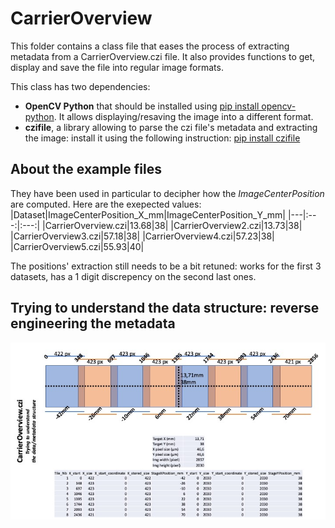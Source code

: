 # CarrierOverview

This folder contains a class file that eases the process of extracting metadata from a CarrierOverview.czi file.
It also provides functions to get, display and save the file into regular image formats.

This class has two dependencies:
* __OpenCV Python__ that should be installed using [pip install opencv-python](https://pypi.org/project/opencv-python/). It allows displaying/resaving the image into a different format.
* __czifile__, a library allowing to parse the czi file's metadata and extracting the image: install it using the following instruction: [pip install czifile](https://pypi.org/project/czifile/)

## About the example files
They have been used in particular to decipher how the *_ImageCenterPosition_* are computed. Here are the exepected values:
|Dataset|ImageCenterPosition_X_mm|ImageCenterPosition_Y_mm|
|---|:---:|:---:|
|CarrierOverview.czi|13.68|38|
|CarrierOverview2.czi|13.73|38|
|CarrierOverview3.czi|57.18|38|
|CarrierOverview4.czi|57.23|38|
|CarrierOverview5.czi|55.93|40|

The positions' extraction still needs to be a bit retuned: works for the first 3 datasets, has a 1 digit discrepency on the second last ones.

## Trying to understand the data structure: reverse engineering the metadata
![data structure](https://github.com/fabricecordelieres/Python_Zen-CD7-SandBox/blob/main/CarrierOverview/img/CarrierOverview%20data%20structure.jpg)
